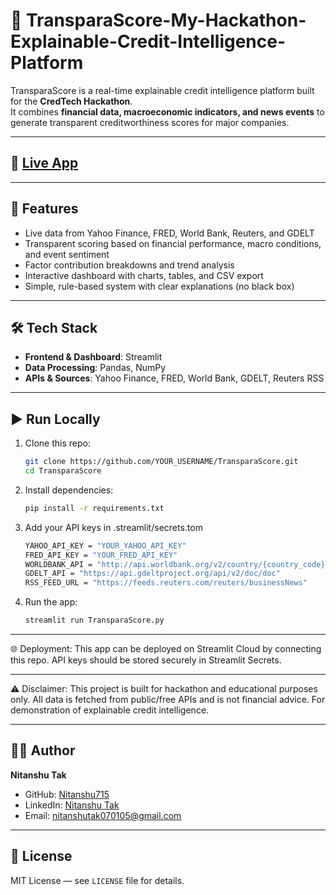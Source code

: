 # 🏦 TransparaScore-My-Hackathon-Explainable-Credit-Intelligence-Platform

TransparaScore is a real-time explainable credit intelligence platform built for the **CredTech Hackathon**.  
It combines **financial data, macroeconomic indicators, and news events** to generate transparent creditworthiness scores for major companies.

---

## 🔗 [Live App](https://nitanshu-tak-transpara-score.streamlit.app/)


---

## 🚀 Features
- Live data from Yahoo Finance, FRED, World Bank, Reuters, and GDELT  
- Transparent scoring based on financial performance, macro conditions, and event sentiment  
- Factor contribution breakdowns and trend analysis  
- Interactive dashboard with charts, tables, and CSV export  
- Simple, rule-based system with clear explanations (no black box)

---

## 🛠 Tech Stack
- **Frontend & Dashboard**: Streamlit  
- **Data Processing**: Pandas, NumPy  
- **APIs & Sources**: Yahoo Finance, FRED, World Bank, GDELT, Reuters RSS  

---

## ▶️ Run Locally
1. Clone this repo:
   ```bash
   git clone https://github.com/YOUR_USERNAME/TransparaScore.git
   cd TransparaScore
2. Install dependencies:
   ```bash
   pip install -r requirements.txt
3. Add your API keys in .streamlit/secrets.tom
   ```bash
   YAHOO_API_KEY = "YOUR_YAHOO_API_KEY"
   FRED_API_KEY = "YOUR_FRED_API_KEY"
   WORLDBANK_API = "http://api.worldbank.org/v2/country/{country_code}/indicator/{indicator}?format=json"
   GDELT_API = "https://api.gdeltproject.org/api/v2/doc/doc"
   RSS_FEED_URL = "https://feeds.reuters.com/reuters/businessNews"
4. Run the app:
   ```bash
   streamlit run TransparaScore.py

--- 

🌐 Deployment:
This app can be deployed on Streamlit Cloud by connecting this repo.
API keys should be stored securely in Streamlit Secrets.

---

⚠️ Disclaimer:
This project is built for hackathon and educational purposes only.
All data is fetched from public/free APIs and is not financial advice.
For demonstration of explainable credit intelligence.

---

## 🧑‍💻 Author

**Nitanshu Tak**  
- GitHub: [Nitanshu715](https://github.com/Nitanshu715)
- LinkedIn: [Nitanshu Tak](https://www.linkedin.com/in/nitanshu-tak-89a1ba289/)
- Email: nitanshutak070105@gmail.com

---

## 📜 License

MIT License — see `LICENSE` file for details.
